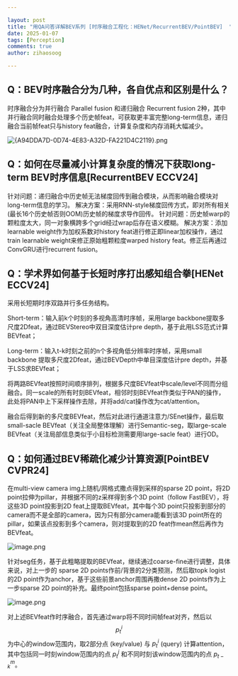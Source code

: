 ```yaml
---

layout: post
title: "用QA问答详解BEV系列 [时序融合工程化：HENet/RecurrentBEV/PointBEV]  "
date: 2025-01-07
tags: [Perception]
comments: true
author: zihaosoog

---
```


## Q：BEV时序融合分为几种，各自优点和区别是什么？

时序融合分为并行融合 Parallel fusion 和递归融合 Recurrent fusion 2种，其中并行融合同时融合处理多个历史帧feat，可获取更丰富完整long-term信息，递归融合当前帧feat只与history feat融合，计算复杂度和内存消耗大幅减少。

![{A94DDA7D-0D74-4E83-A32D-FA221D4C2119}.png](https://zihaosoog.github.io/images/20250107/A94DDA7D-0D74-4E83-A32D-FA221D4C2119.png)

## Q：如何在尽量减小计算复杂度的情况下获取long-term BEV时序信息[RecurrentBEV ECCV24]

针对问题：递归融合中历史帧无法梯度回传到融合模块，从而影响融合模块对long-term信息的学习。
解决方案：采用RNN-style梯度回传方式，即对所有相关(最长16个历史帧否则OOM)历史帧的梯度求导作回传。
针对问题：历史帧warp的颗粒度太大，同一对象横跨多个grid经过wrap后存在语义模糊。
解决方案：添加 learnable weight作为加权系数对history feat进行修正即linear加权操作，通过train learnable weight来修正原始粗颗粒度warped history feat。修正后再通过ConvGRU进行recurrent fusion。

## Q：学术界如何基于长短时序打出感知组合拳[HENet ECCV24]

采用长短期时序双路并行多任务结构。

Short-term：输入前k个时刻的多视角高清时序帧，采用large backbone提取多尺度2Dfeat，通过BEVStereo中双目深度估计pre depth，基于此用LSS范式计算BEVfeat；

Long-term：输入t-k时刻之前的n个多视角低分辨率时序帧，采用small backbone 提取多尺度2Dfeat，通过BEVDepth中单目深度估计pre depth，并基于LSS求BEVfeat；

将两路BEVfeat按照时间顺序排列，根据多尺度BEVfeat中scale/level不同而分组融合。同一scale的所有时刻BEVfeat，相邻时刻BEVfeat作类似于PAN的操作，此处将PAN中上下采样操作去除，并将add/cat操作改为cat/attention。

融合后得到新的多尺度BEVfeat，然后对此进行通道注意力/SEnet操作，最后取small-sacle BEVfeat（关注全局整体理解）进行Semantic-seg，取large-scale BEVfeat（关注局部信息类似于小目标检测需要用large-sacle feat）进行OD。

## Q：如何通过BEV稀疏化减少计算资源[PointBEV CVPR24]

在multi-view camera img上随机/网格式撒点得到采样的sparse 2D point，将2D point拉伸为pillar，并根据不同的z采样得到多个3D point（follow FastBEV），将这些3D point投影到2D feat上提取BEVfeat，其中每个3D point只投影到部分的camera而不是全部的camera，因为只有部分camera能看到该3D point所在的pillar，如果该点投影到多个camera，则对提取到的2D feat作mean然后再作为BEVfeat。

![image.png](https://zihaosoog.github.io/images/20250107/image.png)

针对seg任务，基于此粗略提取的BEVfeat，继续通过coarse-fine进行调整，具体来说，对上一步的 sparse 2D points作前/背景的2分类预测，然后取topk logist的2D point作为anchor，基于这些前景anchor周围再撒dense 2D points作为上一步sparse 2D point的补充。最终point包括sparse point+dense point。

![image.png](https://zihaosoog.github.io/images/20250107/image1.png)

对上述BEVfeat作时序融合，首先通过warp将不同时间帧feat对齐，然后以 
$$p^i_t$$
为中心的window范围内，取2部分点 (key/value) 与 $p^i_t$ (query) 计算attention，其中包括同一时刻window范围内的点 $p^j_t$ 和不同时刻该window范围内的点 $p^m_{t-k}$。
